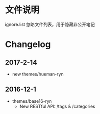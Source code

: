 # 文件说明
ignore.list 忽略文件列表，用于隐藏非公开笔记

# Changelog
## 2017-2-14
- new themes/hueman-ryn
## 2016-12-1
- themes/base16-ryn
  - New RESTful API: /tags & /categories
